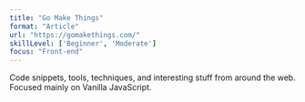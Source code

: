 ```yaml
---
title: "Go Make Things"
format: "Article"
url: "https://gomakethings.com/"
skillLevel: ['Beginner', 'Moderate']
focus: "Front-end"
---
```


Code snippets, tools, techniques, and interesting stuff from around the web. Focused mainly on Vanilla JavaScript.

